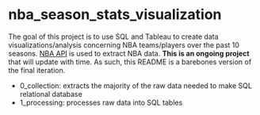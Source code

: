 # nba_season_stats_visualization

The goal of this project is to use SQL and Tableau to create data visualizations/analysis concerning NBA teams/players over the past 10 seasons. [NBA API](https://github.com/swar/nba_api) is used to extract NBA data. **This is an ongoing project** that will update with time. As such, this README is a barebones version of the final iteration.

- 0_collection: extracts the majority of the raw data needed to make SQL relational database
- 1_processing: processes raw data into SQL tables
